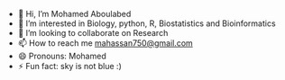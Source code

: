 - 👋 Hi, I’m Mohamed Aboulabed
- 👀 I’m interested in Biology, python, R, Biostatistics and Bioinformatics 
- 💞️ I’m looking to collaborate on Research
- 📫 How to reach me mahassan750@gmail.com
- 😄 Pronouns: Mohamed
- ⚡ Fun fact: sky is not blue :)

<!---
mahssan750/mahssan750 is a ✨ special ✨ repository because its `README.md` (this file) appears on your GitHub profile.
You can click the Preview link to take a look at your changes.
--->
